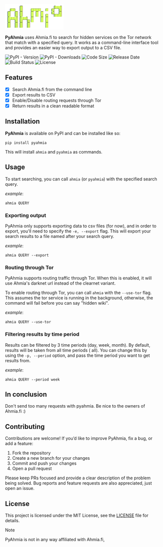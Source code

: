 ![PyAhmia Logo](https://raw.githubusercontent.com/escrapism/pyahmia/refs/heads/master/img/ahmia.png)

**PyAhmia** uses Ahmia.fi to search for hidden services on the Tor network  
that match with a specified query. It works as a command-line interface tool  
and provides an easier way to export output to a CSV file.

![PyPI - Version](https://img.shields.io/pypi/v/pyahmia)
![PyPI - Downloads](https://img.shields.io/pepy/dt/pyahmia)
![Code Size](https://img.shields.io/github/languages/code-size/escrapism/pyahmia)
![Release Date](https://img.shields.io/github/release-date/escrapism/pyahmia)
![Build Status](https://img.shields.io/github/actions/workflow/status/escrapism/pyahmia/python-publish.yml)
![License](https://img.shields.io/github/license/escrapism/pyahmia)

## Features

- [x] Search Ahmia.fi from the command line
- [x] Export results to CSV
- [x] Enable/Disable routing requests through Tor
- [x] Return results in a clean readable format

## Installation

**PyAhmia** is available on PyPI and can be installed like so:

```commandline
pip install pyahmia
```

This will install `ahmia` and `pyahmia` as commands.

## Usage

To start searching, you can call `ahmia` (or `pyahmia`) with the specified search query.

*example*:

```commandline
ahmia QUERY
```

### Exporting output

PyAhmia only supports exporting data to csv files (for now), and in order to export, you'll need to specify the
`-e, --export` flag.
This will export your search results to a file named after your search query.

*example*:

```commandline
ahmia QUERY --export
```

### Routing through Tor

PyAhmia supports routing traffic through Tor. When this is enabled, it will use Ahmia's darknet url instead of the
clearnet variant.

To enable routing through Tor, you can call `ahmia` with the `--use-tor` flag.
This assumes the tor service is running in the background, otherwise, the command will fail before you can say "hidden
wiki".

*example*:

```commandline
ahmia QUERY --use-tor
```

### Filtering results by time period

Results can be filtered by 3 time periods (day, week, month). By default, results will be taken from all time periods (
all). You can change this by using the `-p, --period` option, and pass the time period you want to get results from.

*example*:

```commandline
ahmia QUERY --period week
```

## In conclusion

Don't send too many requests with pyahmia. Be nice to the owners of Ahmia.fi :)

## Contributing

Contributions are welcome!
If you’d like to improve PyAhmia, fix a bug, or add a feature:

1. Fork the repository
2. Create a new branch for your changes
3. Commit and push your changes
4. Open a pull request

Please keep PRs focused and provide a clear description of the problem being solved. Bug reports and feature requests
are also appreciated, just open an issue.

## License

This project is licensed under the MIT License, see
the [LICENSE](https://github.com/escrapism/pyahmia/blob/master/LICENSE) file for details.


> [!Note]
> PyAhmia is not in any way affiliated with Ahmia.fi,
